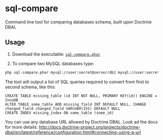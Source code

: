 # sql-compare
Command line tool for comparing databases schema, built upon Doctrine DBAL

## Usage

1. Download the executable: [`sql-compare.phar`](https://github.com/talkrz/sql-compare/releases/download/v1.0.0/sql-compare.phar)

2. To compare two MySQL databases type:
```bash
php sql-compare.phar mysql://user:secret@server/db1 mysql://user:secret@server/db2
```

The tool will output a list of SQL queries required to convert from first to second schema, like this:

```
CREATE TABLE missing_table (id INT NOT NULL, PRIMARY KEY(id)) ENGINE = InnoDB
ALTER TABLE some_table ADD missing_field INT DEFAULT NULL, CHANGE changed_field changed_field VARCHAR(255) DEFAULT NULL
CREATE INDEX missing_index ON some_table (some_id)
```

You can use any database URL allowed by Doctrine DBAL. Look ad the docs for
more details:
http://docs.doctrine-project.org/projects/doctrine-dbal/en/latest/reference/configuration.html#connecting-using-a-url
